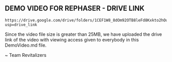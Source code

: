 ## DEMO VIDEO FOR REPHASER - DRIVE LINK
```
https://drive.google.com/drive/folders/1CEF1W8_8dOm92OTB8leFd8Kxkto2hOu4?usp=drive_link
```
Since the video file size is greater than 25MB, we have uploaded the drive link of the video with viewing access given to everybody in this DemoVideo.md file.

~ Team Revitalizers
